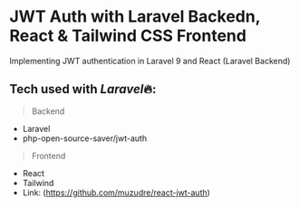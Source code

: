 # JWT Auth with Laravel Backedn, React & Tailwind CSS Frontend

Implementing JWT authentication in Laravel 9 and React (Laravel Backend)

## Tech used with *Laravel*🔥:

> Backend

- Laravel
- php-open-source-saver/jwt-auth

> Frontend

- React
- Tailwind
- Link: (https://github.com/muzudre/react-jwt-auth)
